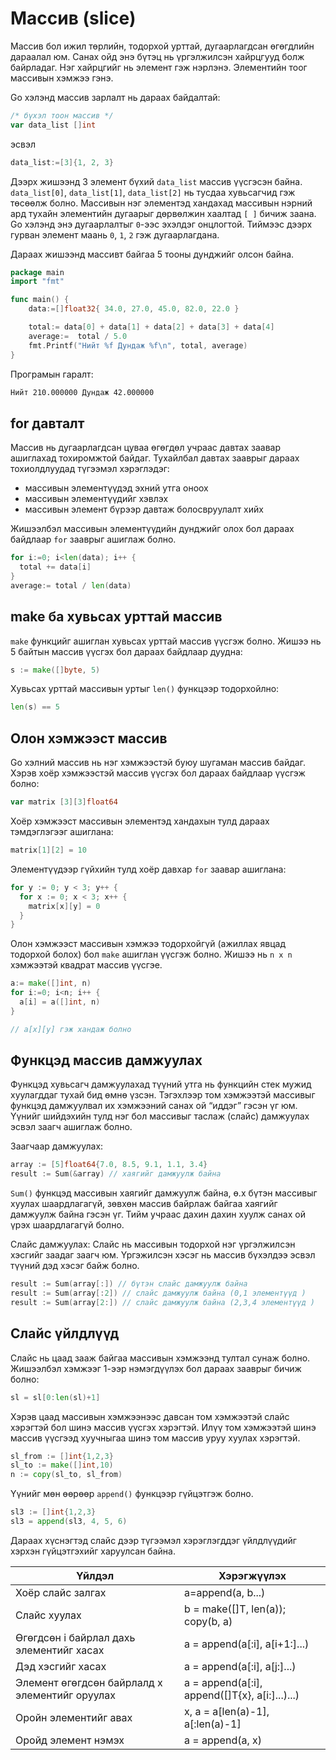 # Массив \(slice\)

Массив бол ижил төрлийн, тодорхой урттай, дугаарлагдсан өгөгдлийн дараалал юм. Санах ойд энэ бүтэц нь үргэлжилсэн хайрцгууд болж байрладаг. Нэг хайрцгийг нь элемент гэж нэрлэнэ. Элементийн тоог массивын хэмжээ гэнэ.

Go хэлэнд массив зарлалт нь дараах байдалтай:

```go
/* бүхэл тоон массив */
var data_list []int
```

эсвэл

```go
data_list:=[3]{1, 2, 3}
```

Дээрх жишээнд 3 элемент бүхий `data_list` массив үүсгэсэн байна. `data_list[0]`, `data_list[1]`, `data_list[2]` нь тусдаа хувьсагчид гэж төсөөлж болно. Массивын нэг элементэд хандахад массивын нэрний ард тухайн элементийн дугаарыг дөрвөлжин хаалтад `[ ]` бичиж заана. Go хэлэнд энэ дугаарлалтыг `0`-ээс эхэлдэг онцлогтой. Тиймээс дээрх гурван элемент маань `0`, `1`, `2` гэж  дугаарлагдана.

Дараах жишээнд массивт байгаа 5 тооны дунджийг олсон байна.

```go
package main
import "fmt"

func main() {
    data:=[]float32{ 34.0, 27.0, 45.0, 82.0, 22.0 }

    total:= data[0] + data[1] + data[2] + data[3] + data[4]
    average:=  total / 5.0
    fmt.Printf("Нийт %f Дундаж %f\n", total, average)
}
```

Програмын гаралт:

```sh
Нийт 210.000000 Дундаж 42.000000
```

## for давталт

Массив нь дугаарлагдсан цуваа өгөгдөл учраас давтах заавар ашиглахад тохиромжтой байдаг. Тухайлбал давтах зааврыг дараах тохиолдлуудад түгээмэл хэрэглэдэг:

* массивын элементүүдэд эхний утга оноох
* массивын элементүүдийг хэвлэх
* массивын элемент бүрээр давтаж болосвруулалт хийх

Жишээлбэл массивын элементүүдийн дунджийг олох бол дараах  байдлаар `for` зааврыг ашиглаж болно.

```go
for i:=0; i<len(data); i++ {
  total += data[i]
}
average:= total / len(data)
```

## make ба хувьсах урттай массив

`make` функцийг ашиглан хувьсах урттай массив үүсгэж болно. Жишээ нь 5 байтын массив үүсгэх бол дараах байдлаар дуудна:

```go
s := make([]byte, 5)
```

Хувьсах урттай массивын уртыг `len()` функцээр тодорхойлно:

```go
len(s) == 5
```

## Олон хэмжээст массив

Go хэлний массив нь нэг хэмжээстэй буюу шугаман массив байдаг. Хэрэв хоёр хэмжээстэй массив үүсгэх бол дараах байдлаар үүсгэж болно:

```go
var matrix [3][3]float64
```

Хоёр хэмжээст массивын элементэд хандахын тулд дараах тэмдэглэгээг ашиглана:

```go
matrix[1][2] = 10
```

Элементүүдээр гүйхийн тулд хоёр давхар `for` заавар ашиглана:

```go
for y := 0; y < 3; y++ {
  for x := 0; x < 3; x++ {
    matrix[x][y] = 0
  }
}
```

Олон хэмжээст массивын хэмжээ тодорхойгүй \(ажиллах явцад тодорхой болох\) бол `make` ашиглан үүсгэж болно. Жишээ нь `n x n` хэмжээтэй квадрат массив үүсгэе.

```go
a:= make([]int, n)
for i:=0; i<n; i++ {
  a[i] = a([]int, n)
}

// a[x][y] гэж хандаж болно
```

## Функцэд массив дамжуулах

Функцэд хувьсагч дамжуулахад түүний утга нь функцийн стек мужид хуулагддаг тухай бид өмнө үзсэн. Тэгэхлээр том хэмжээтэй массивыг функцэд дамжуулвал их хэмжээний санах ой “иддэг” гэсэн үг юм. Үүнийг шийдэхийн тулд нэг бол массивыг таслаж \(слайс\) дамжуулах эсвэл заагч ашиглаж болно.

Заагчаар дамжуулах:

```go
array := [5]float64{7.0, 8.5, 9.1, 1.1, 3.4}
result := Sum(&array) // хаягийг дамжуулж байна
```

`Sum()` функцэд массивын хаягийг дамжуулж байна, ө.х бүтэн массивыг хуулах шаардлагагүй, зөвхөн массив байрлаж байгаа хаягийг дамжуулж байна гэсэн үг. Тийм учраас дахин дахин хуулж санах ой үрэх шаардлагагүй болно.

Слайс дамжуулах: Слайс нь массивын тодорхой нэг үргэлжилсэн хэсгийг заадаг заагч юм. Үргэжилсэн хэсэг нь массив бүхэлдээ эсвэл түүний дэд хэсэг байж болно.

```go
result := Sum(array[:]) // бүтэн слайс дамжуулж байна
result := Sum(array[:2]) // слайс дамжуулж байна (0,1 элементүүд )
result := Sum(array[2:]) // слайс дамжуулж байна (2,3,4 элементүүд )
```

## Слайс үйлдлүүд

Слайс нь цаад зааж байгаа массивын хэмжээнд тултал сунаж болно. Жишээлбэл хэмжээг 1-ээр нэмэгдүүлэх бол дараах зааврыг бичиж болно:

```go
sl = sl[0:len(sl)+1]
```

Хэрэв цаад массивын хэмжээнээс давсан том хэмжээтэй слайс хэрэгтэй бол шинэ массив үүсгэх хэрэгтэй. Илүү том хэмжээтэй шинэ массив үүсгээд хуучныгаа шинэ том массив уруу хуулах хэрэгтэй.

```go
sl_from := []int{1,2,3}
sl_to := make([]int,10)
n := copy(sl_to, sl_from)
```

Үүнийг мөн өөрөөр `append()` функцээр гүйцэтгэж болно.

```go
sl3 := []int{1,2,3}
sl3 = append(sl3, 4, 5, 6)
```

Дараах хүснэгтэд слайс дээр түгээмэл хэрэглэгддэг үйлдлүүдийг хэрхэн гүйцэтгэхийг харуулсан байна.

| Үйлдэл | Хэрэгжүүлэх |
| --- | --- |
| Хоёр слайс залгах | a=append\(a, b...\) |
| Слайс хуулах | b = make\(\[\]T, len\(a\)\); copy\(b, a\) |
| Өгөгдсөн i байрлал дахь элементийг хасах | a = append\(a\[:i\], a\[i+1:\]...\) |
| Дэд хэсгийг хасах | a = append\(a\[:i\], a\[j:\]...\) |
| Элемент өгөгдсөн байрлалд x элементийг оруулах | a = append\(a\[:i\], append\(\[\]T{x}, a\[i:\]...\)...\) |
| Оройн элементийг авах | x, a = a\[len\(a\)-1\], a\[:len\(a\)-1\] |
| Оройд элемент нэмэх | a = append\(a, x\) |



